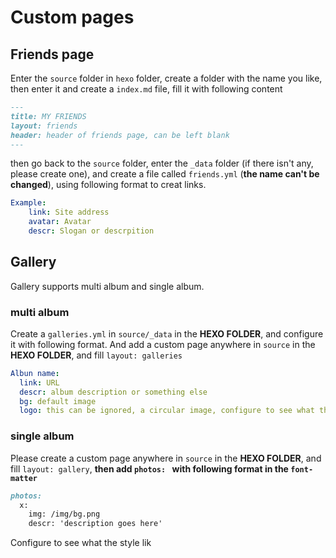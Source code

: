 # Custom pages

## Friends page
Enter the `source` folder in `hexo` folder, create a folder with the name you like, then enter it and create a `index.md` file, fill it with following content

```` markdown
---
title: MY FRIENDS
layout: friends
header: header of friends page, can be left blank
---
````

then go back to the `source` folder, enter the `_data` folder (if there isn't any, please create one), and create a file called `friends.yml` (**the name can't be changed**), using following format to creat links.

```` yaml
Example:
    link: Site address
    avatar: Avatar
    descr: Slogan or descrpition
````

## Gallery
Gallery supports multi album and single album.

### multi album
Create a `galleries.yml` in `source/_data` in the **HEXO FOLDER**, and configure it with following format.
And add a custom page anywhere in `source` in the **HEXO FOLDER**, and fill `layout: galleries`

```` yaml
Albun name:
  link: URL
  descr: album description or something else
  bg: default image
  logo: this can be ignored, a circular image, configure to see what the style like.
````

### single album
Please create a custom page anywhere in `source` in the **HEXO FOLDER**, and fill `layout: gallery`, **then add `photos: ` with following format in the `font-matter`**

```` markdown
photos:
  x:
    img: /img/bg.png
    descr: 'description goes here'
````

Configure to see what the style lik
